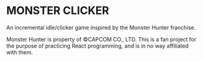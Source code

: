 # MONSTER CLICKER

An incremental idle/clicker game inspired by the Monster Hunter franchise.

Monster Hunter is property of ©CAPCOM CO., LTD. This is a fan project for the purpose of practicing React programming, and is in no way affiliated with them.